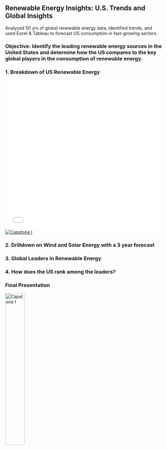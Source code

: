 ## Renewable Energy Insights: U.S. Trends and Global Insights 

Analyzed 50 yrs of global renewable energy data, identified trends, and used Excel & Tableau to forecast US consumption in fast-growing sectors.

### Objective: Identify the leading renewable energy sources in the United States and determine how the US compares to the key global players in the consumption of renewable energy. 

### 1. Breakdown of US Renewable Energy
<iframe style="width:100%; height:50vw;" src="//e.issuu.com/embed.html#27050934/41378144" frameborder="0" allowfullscreen></iframe>
<div class='tableauPlaceholder' id='viz1702403924147' style='position: relative'><noscript><a href='#'><img alt='Capstone I ' src='https:&#47;&#47;public.tableau.com&#47;static&#47;images&#47;3J&#47;3JTDYN845&#47;1_rss.png' style='border: none' /></a></noscript><object class='tableauViz'  style='display:none;'><param name='host_url' value='https%3A%2F%2Fpublic.tableau.com%2F' /> <param name='embed_code_version' value='3' /> <param name='path' value='shared&#47;3JTDYN845' /> <param name='toolbar' value='yes' /><param name='static_image' value='https:&#47;&#47;public.tableau.com&#47;static&#47;images&#47;3J&#47;3JTDYN845&#47;1.png' /> <param name='animate_transition' value='yes' /><param name='display_static_image' value='yes' /><param name='display_spinner' value='yes' /><param name='display_overlay' value='yes' /><param name='display_count' value='yes' /><param name='language' value='en-US' /></object></div>                

### 2. Drilldown on Wind and Solar Energy with a 3 year forecast

### 3. Global Leaders in Renewable Energy

### 4. How does the US rank among the leaders?

### Final Presentation
<div class='tableauPlaceholder' id='viz1702403744085' style='position: relative; width: 50%; height: 50%;'>
  <noscript>
    <a href='#'>
      <img alt='Capstone I ' src='https://public.tableau.com/static/images/Dr/Draft3_16977340246330/Story1/1_rss.png' style='border: none; width: 50%; height: 50%;' />
    </a>
  </noscript>
  <object class='tableauViz' style='display:none;'>
    <param name='host_url' value='https%3A%2F%2Fpublic.tableau.com%2F' />
    <param name='embed_code_version' value='3' />
    <param name='site_root' value='' />
    <param name='name' value='Draft3_16977340246330&#47;Story1' />
    <param name='tabs' value='no' />
    <param name='toolbar' value='yes' />
    <param name='static_image' value='https://public.tableau.com/static/images/Dr/Draft3_16977340246330/Story1/1.png' />
    <param name='animate_transition' value='yes' />
    <param name='display_static_image' value='yes' />
    <param name='display_spinner' value='yes' />
    <param name='display_overlay' value='yes' />
    <param name='display_count' value='yes' />
    <param name='language' value='en-US' />
  </object>
</div>
             

